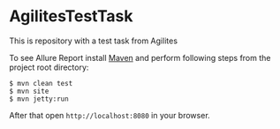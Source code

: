 # AgilitesTestTask
This is repository with a test task from Agilites

To see Allure Report install [Maven](https://maven.apache.org/download.cgi) and perform following steps from the project root directory:
```
$ mvn clean test
$ mvn site
$ mvn jetty:run
```
After that open `http://localhost:8080` in your browser.